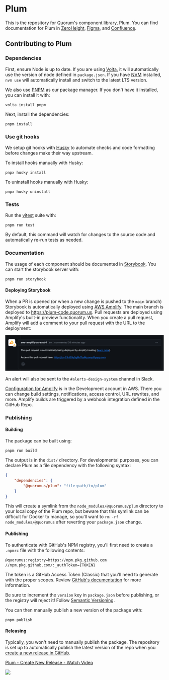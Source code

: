 # Plum

This is the repository for Quorum's component library, Plum. You can find documentation for Plum in [ZeroHeight](https://plum.quorum.us/), [Figma](), and [Confluence](https://quorumanalytics.atlassian.net/wiki/spaces/DEVTEAM/pages/1289879592/DSGG).

## Contributing to Plum

### Dependencies

First, ensure Node is up to date. If you are using [Volta](https://volta.sh/), it will automatically use the version of node defined in `package.json`. If you have [NVM](https://github.com/nvm-sh/nvm) installed, `nvm use` will automatically install and switch to the latest LTS version.

We also use [PNPM](https://pnpm.io/) as our package manager. If you don't have it installed, you can install it with:

```shell
volta install pnpm
```

Next, install the dependencies:

```shell
pnpm install
```

### Use git hooks

We setup git hooks with [Husky](https://typicode.github.io/husky/) to automate checks and code formatting before changes make their way upstream.

To install hooks manually with Husky:

```shell
pnpx husky install
```

To uninstall hooks manually with Husky:

```shell
pnpx husky uninstall
```

### Tests

Run the [vitest](https://vitest.dev/) suite with:

```shell
pnpm run test
```

By default, this command will watch for changes to the source code and automatically re-run tests as needed.

### Documentation

The usage of each component should be documented in [Storybook](https://storybook.js.org/). You can start the storybook server with:

```shell
pnpm run storybook
```

#### Deploying Storybook

When a PR is opened (or when a new change is pushed to the `main` branch) Storybook is automatically deployed using [AWS Amplify](https://aws.amazon.com/amplify/). The main branch is deployed to https://plum-code.quorum.us. Pull requests are deployed using Amplify's built-in preview functionality. When you create a pull request, Amplify will add a comment to your pull request with the URL to the deployment:

![Amplify adds a comment in your pull request](/.github/amplify-comment.png)

An alert will also be sent to the `#alerts-design-system` channel in Slack.

[Configuration for Amplify](https://us-east-1.console.aws.amazon.com/amplify/home?region=us-east-1#/d29y5g8bf7q44y) is in the Development account in AWS. There you can change build settings, notifications, access control, URL rewrites, and more. Amplify builds are triggered by a webhook integration defined in the GitHub Repo.

### Publishing

#### Building

The package can be built using:

```shell
pnpm run build
```

The output is in the `dist/` directory. For developmental purposes, you can declare Plum as a file dependency with the following syntax:

```json
{
    "dependencies": {
        "@quorumus/plum": "file:path/to/plum"
    }
}
```

This will create a symlink from the `node_modules/@quorumus/plum` directory to your local copy of the Plum repo, but beware that this symlink can be difficult for Docker to manage, so you'll want to `rm -rf node_modules/@quorumus` after reverting your `package.json` change.

#### Publishing

To authenticate with GitHub's NPM registry, you'll first need to create a `.npmrc` file with the following contents:

```
@quorumus:registry=https://npm.pkg.github.com
//npm.pkg.github.com/:_authToken={TOKEN}
```

The token is a GitHub Access Token (Classic) that you'll need to generate with the proper scopes. Review [GitHub's documentation](https://docs.github.com/en/packages/working-with-a-github-packages-registry/working-with-the-npm-registry#authenticating-to-github-packages) for more information.

Be sure to increment the `version` key in `package.json` before publishing, or the registry will reject it! Follow [Semantic Versioning](https://semver.org/).

You can then manually publish a new version of the package with:

```shell
pnpm publish
```

#### Releasing

Typically, you won't need to manually publish the package. The repository is set up to automatically publish the latest version of the repo when you [create a new release in GitHub](https://github.com/QuorumUS/plum/releases/new).

<div>
    <a href="https://www.loom.com/share/dbd161e117694643b6dcfa12f5ec3e0d">
      <p>Plum - Create New Release - Watch Video</p>
    </a>
    <a href="https://www.loom.com/share/dbd161e117694643b6dcfa12f5ec3e0d">
      <img style="max-width:300px;" src="https://cdn.loom.com/sessions/thumbnails/dbd161e117694643b6dcfa12f5ec3e0d-with-play.gif">
    </a>
  </div>
